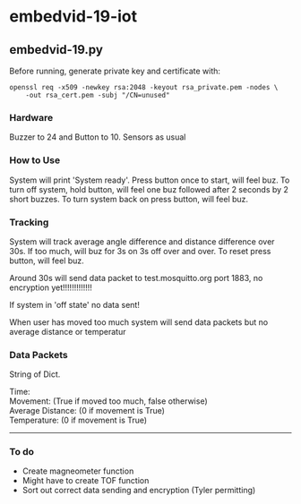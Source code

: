 # embedvid-19-iot

## embedvid-19.py ##

Before running, generate private key and certificate with:
```
openssl req -x509 -newkey rsa:2048 -keyout rsa_private.pem -nodes \
    -out rsa_cert.pem -subj "/CN=unused"
```
### Hardware ###

Buzzer to 24 and Button to 10. Sensors as usual

### How to Use ###

System will print 'System ready'. Press button once to start, will feel buz. 
To turn off system, hold button, will feel one buz followed after 2 seconds by 2 short buzzes.
To turn system back on press button, will feel buz.

### Tracking ###

System will track average angle difference and distance difference over 30s. If too much, will buz for 3s on 3s off over and over.
To reset press button, will feel buz.

Around 30s will send data packet to test.mosquitto.org port 1883, no encryption yet!!!!!!!!!!!!!

If system in 'off state' no data sent!

When user has moved too much system will send data packets but no average distance or temperatur


### Data Packets ###

String of Dict. 

Time:<br/>
Movement: (True if moved too much, false otherwise)<br/>
Average Distance: (0 if movement is True)<br/>
Temperature: (0 if movement is True)<br/>

---

### To do ###

- Create magneometer function
- Might have to create TOF function
- Sort out correct data sending and encryption (Tyler permitting)

